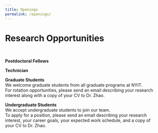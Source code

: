 ```yaml
---
title: Openings
permalink: /openings/
---
```

# Research Opportunities<br>
 <br>
  
<!--- We currently have an open position for ***a postdoctoral fellow*** in our lab. If you are interested in this opportunity, please send an email with your CV and the names of three referees to yzhao47@nyit.edu.<br>
 <br> --->
 
**Postdoctoral Fellows**<br>
<!--- We are recruiting a highly motivated postdoctoral fellow with interests in genomics, computational biology, epigenetics, or neuroscience. Successful candidates should have a recent Ph.D. degree, with a strong background in one or more of the following areas: genomics, epigenetics, computational biology, mouse genetics, and neuroscience. Prior experience with high throughput sequencing or developing/using mouse models is a plus.<br>
 <br> --->
 
**Technician**<br>
<!--- We seek a research laboratory technician, who will provide technical support for a research laboratory that includes assistance in experimental procedures, animal care, and general lab support. <br>
*Requirements*<br>
B.S. or B.A. in biology or related field. Minimum 1 year of previous research lab experience. Experience with lab animals, molecular biology, and cell culture is a plus. Ability to work independently with attention to details. Good communication skills.<br> 
 <br> --->
 
**Graduate Students**<br>
We welcome graduate students from all graduate programs at NYIT.<br>
For rotation opportunities, please send an email describing your research interest along with a copy of your CV to Dr. Zhao.<br>

**Undergraduate Students**<br>
We accept undergraduate students to join our team.<br>
To apply for a position, please send an email describing your research interest, your career goals, your expected work schedule, and a copy of your CV to Dr. Zhao. 
